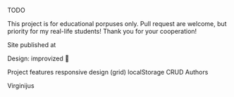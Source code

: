 TODO

This project is for educational porpuses only. Pull request are welcome, but priority for my real-life students! Thank you for your cooperation!

Site published at 

Design: improvized 🎅

Project features
responsive design (grid)
localStorage
CRUD
Authors

Virginijus